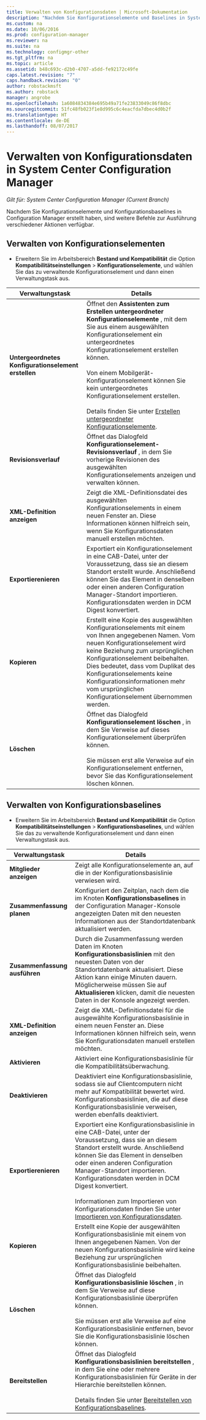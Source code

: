 ```yaml
---
title: Verwalten von Konfigurationsdaten | Microsoft-Dokumentation
description: "Nachdem Sie Konfigurationselemente und Baselines in System Center Configuration Manager erstellt haben, können Sie andere Befehle verwenden, um verschiedene Aktionen ausführen."
ms.custom: na
ms.date: 10/06/2016
ms.prod: configuration-manager
ms.reviewer: na
ms.suite: na
ms.technology: configmgr-other
ms.tgt_pltfrm: na
ms.topic: article
ms.assetid: b48c693c-d2b0-4707-a5dd-fe92172c49fe
caps.latest.revision: "7"
caps.handback.revision: "0"
author: robstackmsft
ms.author: robstack
manager: angrobe
ms.openlocfilehash: 1a6084834384e695b49a71fe23833049c86f8dbc
ms.sourcegitcommit: 51fc48fb023f1e8d995c6c4eacfda7dbec4d0b2f
ms.translationtype: HT
ms.contentlocale: de-DE
ms.lasthandoff: 08/07/2017
---
```

# <a name="manage-configuration-data-in-system-center-configuration-manager"></a>Verwalten von Konfigurationsdaten in System Center Configuration Manager

*Gilt für: System Center Configuration Manager (Current Branch)*

Nachdem Sie Konfigurationselemente und Konfigurationsbaselines in Configuration Manager erstellt haben, sind weitere Befehle zur Ausführung verschiedener Aktionen verfügbar.  

## <a name="manage-configuration-items"></a>Verwalten von Konfigurationselementen  

-   Erweitern Sie im Arbeitsbereich **Bestand und Kompatibilität** die Option **Kompatibilitätseinstellungen** > **Konfigurationselemente**, und wählen Sie das zu verwaltende Konfigurationselement und dann einen Verwaltungstask aus.  

|Verwaltungstask|Details|  
|---------------------|-------------|  
|**Untergeordnetes Konfigurationselement erstellen**|Öffnet den **Assistenten zum Erstellen untergeordneter Konfigurationselemente** , mit dem Sie aus einem ausgewählten Konfigurationselement ein untergeordnetes Konfigurationselement erstellen können.<br /><br /> Von einem Mobilgerät-Konfigurationselement können Sie kein untergeordnetes Konfigurationselement erstellen.<br /><br /> Details finden Sie unter [Erstellen untergeordneter Konfigurationselemente](../../compliance/deploy-use/create-child-configuration-items.md).|  
|**Revisionsverlauf**|Öffnet das Dialogfeld **Konfigurationselement-Revisionsverlauf** , in dem Sie vorherige Revisionen des ausgewählten Konfigurationselements anzeigen und verwalten können.|  
|**XML-Definition anzeigen**|Zeigt die XML-Definitionsdatei des ausgewählten Konfigurationselements in einem neuen Fenster an. Diese Informationen können hilfreich sein, wenn Sie Konfigurationsdaten manuell erstellen möchten.|  
|**Exportierenieren**|Exportiert ein Konfigurationselement in eine CAB-Datei, unter der Voraussetzung, dass sie an diesem Standort erstellt wurde. Anschließend können Sie das Element in denselben oder einen anderen Configuration Manager-Standort importieren. Konfigurationsdaten werden in DCM Digest konvertiert.|  
|**Kopieren**|Erstellt eine Kopie des ausgewählten Konfigurationselements mit einem von Ihnen angegebenen Namen. Vom neuen Konfigurationselement wird keine Beziehung zum ursprünglichen Konfigurationselement beibehalten. Dies bedeutet, dass vom Duplikat des Konfigurationselements keine Konfigurationsinformationen mehr vom ursprünglichen Konfigurationselement übernommen werden.|  
|**Löschen**|Öffnet das Dialogfeld **Konfigurationselement löschen** , in dem Sie Verweise auf dieses Konfigurationselement überprüfen können.<br /><br /> Sie müssen erst alle Verweise auf ein Konfigurationselement entfernen, bevor Sie das Konfigurationselement löschen können.|  

## <a name="manage-configuration-baselines"></a>Verwalten von Konfigurationsbaselines  

-   Erweitern Sie im Arbeitsbereich **Bestand und Kompatibilität** die Option **Kompatibilitätseinstellungen** > **Konfigurationsbaselines**, und wählen Sie das zu verwaltende Konfigurationselement und dann einen Verwaltungstask aus.  


|Verwaltungstask|Details|  
|---------------------|-------------|  
|**Mitglieder anzeigen**|Zeigt alle Konfigurationselemente an, auf die in der Konfigurationsbasislinie verwiesen wird.|  
|**Zusammenfassung planen**|Konfiguriert den Zeitplan, nach dem die im Knoten **Konfigurationsbaselines** in der Configuration Manager-Konsole angezeigten Daten mit den neuesten Informationen aus der Standortdatenbank aktualisiert werden.|  
|**Zusammenfassung ausführen**|Durch die Zusammenfassung werden Daten im Knoten **Konfigurationsbasislinien** mit den neuesten Daten von der Standortdatenbank aktualisiert. Diese Aktion kann einige Minuten dauern. Möglicherweise müssen Sie auf **Aktualisieren** klicken, damit die neuesten Daten in der Konsole angezeigt werden.|  
|**XML-Definition anzeigen**|Zeigt die XML-Definitionsdatei für die ausgewählte Konfigurationsbasislinie in einem neuen Fenster an. Diese Informationen können hilfreich sein, wenn Sie Konfigurationsdaten manuell erstellen möchten.|  
|**Aktivieren**|Aktiviert eine Konfigurationsbasislinie für die Kompatibilitätsüberwachung.|  
|**Deaktivieren**|Deaktiviert eine Konfigurationsbasislinie, sodass sie auf Clientcomputern nicht mehr auf Kompatibilität bewertet wird. Konfigurationsbasislinien, die auf diese Konfigurationsbasislinie verweisen, werden ebenfalls deaktiviert.|  
|**Exportierenieren**|Exportiert eine Konfigurationsbasislinie in eine CAB-Datei, unter der Voraussetzung, dass sie an diesem Standort erstellt wurde. Anschließend können Sie das Element in denselben oder einen anderen Configuration Manager-Standort importieren. Konfigurationsdaten werden in DCM Digest konvertiert.<br /><br /> Informationen zum Importieren von Konfigurationsdaten finden Sie unter [Importieren von Konfigurationsdaten](../../compliance/deploy-use/import-configuration-data.md).|  
|**Kopieren**|Erstellt eine Kopie der ausgewählten Konfigurationsbasislinie mit einem von Ihnen angegebenen Namen. Von der neuen Konfigurationsbasislinie wird keine Beziehung zur ursprünglichen Konfigurationsbasislinie beibehalten.|  
|**Löschen**|Öffnet das Dialogfeld **Konfigurationsbasislinie löschen** , in dem Sie Verweise auf diese Konfigurationsbasislinie überprüfen können.<br /><br /> Sie müssen erst alle Verweise auf eine Konfigurationsbasislinie entfernen, bevor Sie die Konfigurationsbasislinie löschen können.|  
|**Bereitstellen**|Öffnet das Dialogfeld **Konfigurationsbasislinien bereitstellen** , in dem Sie eine oder mehrere Konfigurationsbasislinien für Geräte in der Hierarchie bereitstellen können.<br /><br /> Details finden Sie unter [Bereitstellen von Konfigurationsbaselines](../../compliance/deploy-use/deploy-configuration-baselines.md).|  
